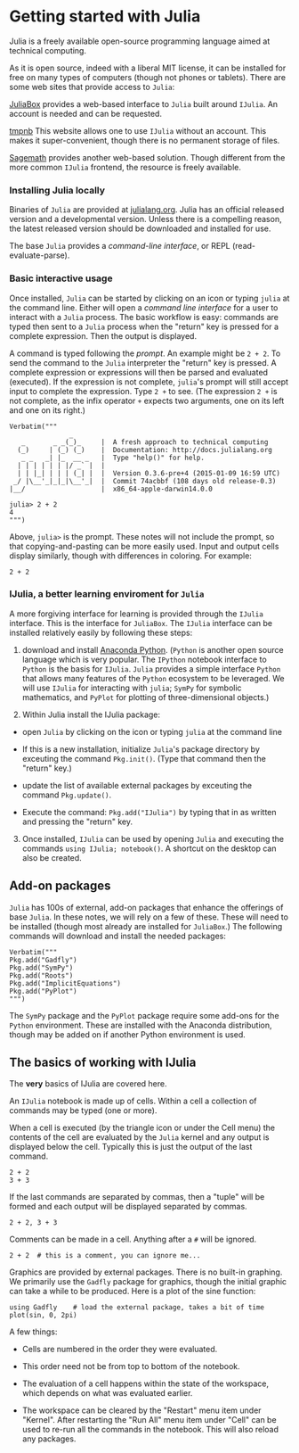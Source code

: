 # Getting started with Julia

Julia is a freely available open-source programming language aimed at technical computing.

As it is open source, indeed with a liberal MIT license, it can be
installed for free on many types of computers (though not phones or
tablets). There are some web sites that provide access to `Julia`:

[JuliaBox](www.juliabox.org) provides a web-based interface to `Julia`
built around `IJulia`. An account is needed and can be requested.

[tmpnb](tmpnb.org) This website allows one to use `IJulia` without an account. This makes it super-convenient, though there is no permanent storage of files.

[Sagemath](www.Sagemath.org) provides another web-based solution.
Though different from the more common `IJulia` frontend, the resource is freely available.



### Installing Julia locally

Binaries of `Julia` are provided at
[julialang.org](http://julialang.org/downloads/). Julia has an
official released version and a developmental version. Unless there is
a compelling reason, the latest released version should be downloaded
and installed for use.

The base `Julia` provides a *command-line interface*, or REPL
(read-evaluate-parse).

### Basic interactive usage

Once installed, `Julia` can be started by clicking on an icon or
typing `julia` at the command line. Either will open a *command line
interface* for a user to interact with a `Julia` process. The basic
workflow is easy: commands are typed then sent to a `Julia` process
when the "return" key is pressed for a complete expression. Then the
output is displayed.


A command is typed following the *prompt*. An example might be `2 + 2`. To send the command to the `Julia` interpreter the "return" key is pressed. A complete expression or expressions will then be parsed and evaluated (executed). If the expression is not complete, `julia`'s prompt will still accept input to complete the expression. Type `2 +` to see. (The expression `2 +` is not complete, as the infix operator `+` expects two arguments, one on its left and one on its right.)

```
Verbatim("""
               _
   _       _ _(_)_     |  A fresh approach to technical computing
  (_)     | (_) (_)    |  Documentation: http://docs.julialang.org
   _ _   _| |_  __ _   |  Type "help()" for help.
  | | | | | | |/ _` |  |
  | | |_| | | | (_| |  |  Version 0.3.6-pre+4 (2015-01-09 16:59 UTC)
 _/ |\__'_|_|_|\__'_|  |  Commit 74acbbf (108 days old release-0.3)
|__/                   |  x86_64-apple-darwin14.0.0

julia> 2 + 2
4
""")
```


Above, `julia>` is the prompt.  These notes will not include the
prompt, so that copying-and-pasting can be more easily used. Input and
output cells display similarly, though with differences in
coloring. For example:

```
2 + 2
```

### IJulia, a better learning enviroment for `Julia`

A more forgiving interface for learning is provided through the
`IJulia` interface. This is the interface for `JuliaBox`. The `IJulia`
interface can be installed relatively easily by following these steps:

1) download and install
  [Anaconda Python](https://store.continuum.io/cshop/anaconda/). (`Python`
  is another open source language which is very popular. The `IPython`
  notebook interface to `Python` is the basis for `IJulia`. `Julia`
  provides a simple interface `Python` that allows many features of
  the `Python` ecosystem to be leveraged. We will use `IJulia` for
  interacting with `julia`; `SymPy` for symbolic mathematics, and
  `PyPlot` for plotting of three-dimensional objects.)

2) Within Julia install the IJulia package:

- open `Julia` by clicking on the icon or typing `julia` at the
  command line

- If this is a new installation, initialize `Julia`'s package
  directory by exceuting the command `Pkg.init()`. (Type that command
  then the "return" key.)

- update the list of available external packages by exceuting the
  command `Pkg.update()`.

- Execute the command: `Pkg.add("IJulia")` by typing that in as
  written and pressing the "return" key.


3) Once installed, `IJulia` can be used by opening `Julia` and
  executing the commands `using IJulia; notebook()`. A shortcut on
  the desktop can also be created.

## Add-on packages

`Julia` has 100s of external, add-on packages that enhance the
offerings of base `Julia`. In these notes, we will rely on a
few of these. These will need to be installed (though most already are
installed for `JuliaBox`.) The following commands will download and install the needed packages:

```
Verbatim("""
Pkg.add("Gadfly")
Pkg.add("SymPy")
Pkg.add("Roots")
Pkg.add("ImplicitEquations")
Pkg.add("PyPlot")
""")
```

The `SymPy` package and the `PyPlot` package require some add-ons for the `Python` environment. These are installed with the Anaconda distribution, though may be added on if another Python environment is used.

## The basics of working with IJulia

The **very** basics of IJulia are covered here.

An `IJulia` notebook is made up of cells. Within a cell a collection of commands may be typed (one or more).

When a cell is executed (by the triangle icon or under the Cell menu) the contents of the cell are evaluated by the `Julia` kernel and any output is displayed below the cell. Typically this is just the output of the last command.

```
2 + 2
3 + 3
```


If the last commands are separated by commas, then a "tuple" will be formed and each output will be displayed separated by commas.

```
2 + 2, 3 + 3
```

Comments can be made in a cell. Anything after a `#` will be ignored.

```
2 + 2  # this is a comment, you can ignore me...
```

Graphics are provided by external packages. There is no built-in
graphing. We primarily use the `Gadfly` package for graphics, though
the initial graphic can take a while to be produced. Here is a plot of
the sine function:

```
using Gadfly    # load the external package, takes a bit of time
plot(sin, 0, 2pi)
```

A few things:

* Cells are numbered in the order they were evaluated.

* This order need not be from top to bottom of the notebook.

* The evaluation of a cell happens within the state of the workspace, which depends on what was evaluated earlier.

* The workspace can be cleared by the "Restart" menu item under
  "Kernel". After restarting the "Run All" menu item under "Cell" can
  be used to re-run all the commands in the notebook. This will also
  reload any packages.
